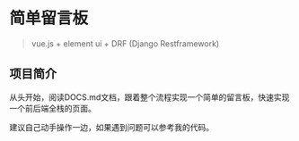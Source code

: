 # 简单留言板
> vue.js + element ui + DRF (Django Restframework)

## 项目简介

从头开始，阅读DOCS.md文档，跟着整个流程实现一个简单的留言板，快速实现一个前后端全栈的页面。

建议自己动手操作一边，如果遇到问题可以参考我的代码。
